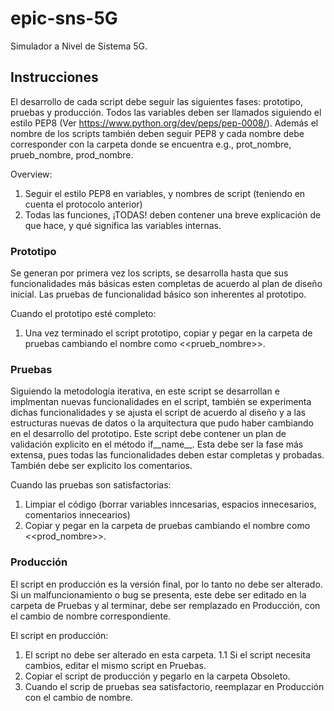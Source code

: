 # epic-sns-5G
Simulador a Nivel de Sistema 5G.

## Instrucciones
El desarrollo de cada script debe seguir las siguientes fases: prototipo, pruebas y producción. 
Todos las variables deben ser llamados siguiendo el estilo PEP8 (Ver https://www.python.org/dev/peps/pep-0008/). Además el nombre de los scripts también deben seguir PEP8 y cada nombre debe corresponder con la carpeta donde se encuentra e.g., prot_nombre, prueb_nombre, prod_nombre.

Overview:
1. Seguir el estilo PEP8 en variables, y nombres de script (teniendo en cuenta el protocolo anterior)
2. Todas las funciones, ¡TODAS! deben contener una breve explicación de que hace, y qué significa las variables internas.


### Prototipo
Se generan por primera vez los scripts, se desarrolla hasta que sus funcionalidades más básicas esten completas de acuerdo al plan de diseño inicial. Las pruebas de funcionalidad básico son inherentes al prototipo.

Cuando el prototipo esté completo:
1. Una vez terminado el script prototipo, copiar y pegar en la carpeta de pruebas cambiando el nombre como <<prueb_nombre>>.


### Pruebas
Siguiendo la metodología iterativa, en este script se desarrollan e implmentan nuevas funcionalidades en el script, también se experimenta dichas funcionalidades y se ajusta el script de acuerdo al diseño y a las estructuras nuevas de datos o la arquitectura que pudo haber cambiando en el desarrollo del prototipo. Este script debe contener un plan de validación explicito en el método if__name__. Esta debe ser la fase más extensa, pues todas las funcionalidades deben estar completas y probadas. También debe ser explicito los comentarios.

Cuando las pruebas son satisfactorias: 
1. Limpiar el código (borrar variables inncesarias, espacios innecesarios, comentarios innecearios)
2. Copiar y pegar en la carpeta de pruebas cambiando el nombre como <<prod_nombre>>.


### Producción
El script en producción es la versión final, por lo tanto no debe ser alterado. Si un malfuncionamiento o bug se presenta, este debe ser editado en la carpeta de Pruebas y al terminar, debe ser remplazado en Producción, con el cambio de nombre correspondiente.

El script en producción:
1. El script no debe ser alterado en esta carpeta.
1.1 Si el script necesita cambios, editar el mismo script en Pruebas.
2. Copiar el script de producción y pegarlo en la carpeta Obsoleto.
3. Cuando el scrip de pruebas sea satisfactorio, reemplazar en Producción con el cambio de nombre. 
